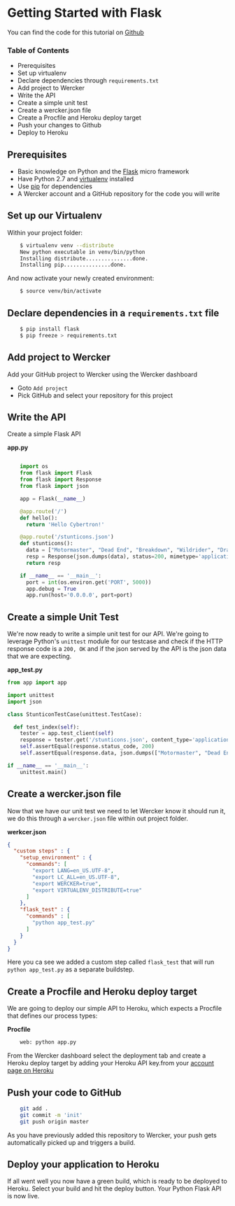 # Getting Started with Flask

You can find the code for this tutorial on [Github](https://github.com/mies/wercker-flask-api)

### Table of Contents
* Prerequisites
* Set up virtualenv
* Declare dependencies through `requirements.txt`
* Add project to Wercker
* Write the API
* Create a simple unit test
* Create a wercker.json file
* Create a Procfile and Heroku deploy target
* Push your changes to Github
* Deploy to Heroku

## Prerequisites
* Basic knowledge on Python and the [Flask](http://flask.pocoo.org) micro framework
* Have Python 2.7 and [virtualenv](http://pypi.python.org/pypi/virtualenv) installed
* Use [pip](http://pypi.python.org/pypi/pip) for dependencies
* A Wercker account and a GitHub repository for the code you will write

## Set up our Virtualenv

Within your project folder:

``` bash
	$ virtualenv venv --distribute
	New python executable in venv/bin/python
	Installing distribute...............done.
	Installing pip...............done.
```

And now activate your newly created environment:

``` bash
	$ source venv/bin/activate
```
## Declare dependencies in a `requirements.txt` file

``` bash
	$ pip install flask
	$ pip freeze > requirements.txt
```

## Add project to Wercker
Add your GitHub project to Wercker using the Wercker dashboard
* Goto `Add project`
* Pick GitHub and select your repository for this project

## Write the API

Create a simple Flask API

**app.py**

```python

	import os
	from flask import Flask
	from flask import Response
	from flask import json

	app = Flask(__name__)

	@app.route('/')
	def hello():
	  return 'Hello Cybertron!'

	@app.route('/stunticons.json')
	def stunticons():
	  data = ["Motormaster", "Dead End", "Breakdown", "Wildrider", "Drag Strip"]
	  resp = Response(json.dumps(data), status=200, mimetype='application/json')
	  return resp

	if __name__ == '__main__':
	  port = int(os.environ.get('PORT', 5000))
	  app.debug = True
	  app.run(host='0.0.0.0', port=port)
```

## Create a simple Unit Test

We're now ready to write a simple unit test for our API. We're going to leverage Python's `unittest` module for our testcase and check if the HTTP response code is a `200, OK` and if the json served by the API is the json data that we are expecting.

**app_test.py**

``` python
from app import app

import unittest
import json

class StunticonTestCase(unittest.TestCase):

  def test_index(self):
    tester = app.test_client(self)
    response = tester.get('/stunticons.json', content_type='application/json')
    self.assertEqual(response.status_code, 200)
    self.assertEqual(response.data, json.dumps(["Motormaster", "Dead End", "Breakdown", "Wildrider", "Drag Strip"]))

if __name__ == '__main__':
    unittest.main()
```

## Create a wercker.json file

Now that we have our unit test we need to let Wercker know it should run it, we do this through a `wercker.json` file within out project folder.

**werkcer.json**

``` json
{
  "custom steps" : {
    "setup_environment" : {
      "commands": [
        "export LANG=en_US.UTF-8",
        "export LC_ALL=en_US.UTF-8",
        "export WERCKER=true",
        "export VIRTUALENV_DISTRIBUTE=true"
      ]
    },
    "flask_test" : {
      "commands" : [
        "python app_test.py"
      ]
    }
  }
}
```

Here you ca see we added a custom step called `flask_test` that will run `python app_test.py` as a separate buildstep.

## Create a Procfile and Heroku deploy target

We are going to deploy our simple API to Heroku, which expects a Procfile that defines our process types:

**Procfile**

``` bash
	web: python app.py
```

From the Wercker dashboard select the deployment tab and create a Heroku deploy target by adding your Heroku API key.from your [account page on Heroku](https://dashboard.heroku.com/account)

## Push your code to GitHub

``` bash
	git add .
	git commit -m 'init'
	git push origin master
```

As you have previously added this repository to Wercker, your push gets automatically picked up and triggers a build.

## Deploy your application to Heroku

If all went well you now have a green build, which is ready to be deployed to Heroku.
Select your build and hit the deploy button. Your Python Flask API is now live.